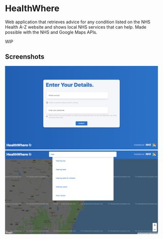 # HealthWhere

Web application that retrieves advice for any condition listed on the NHS Health A-Z website and shows local NHS services that can help. Made possible with the NHS and Google Maps APIs.

WIP

## Screenshots

![Screenshot 1](images/demo1.png?raw=true)
![Screenshot 2](images/demo2.png?raw=true)

